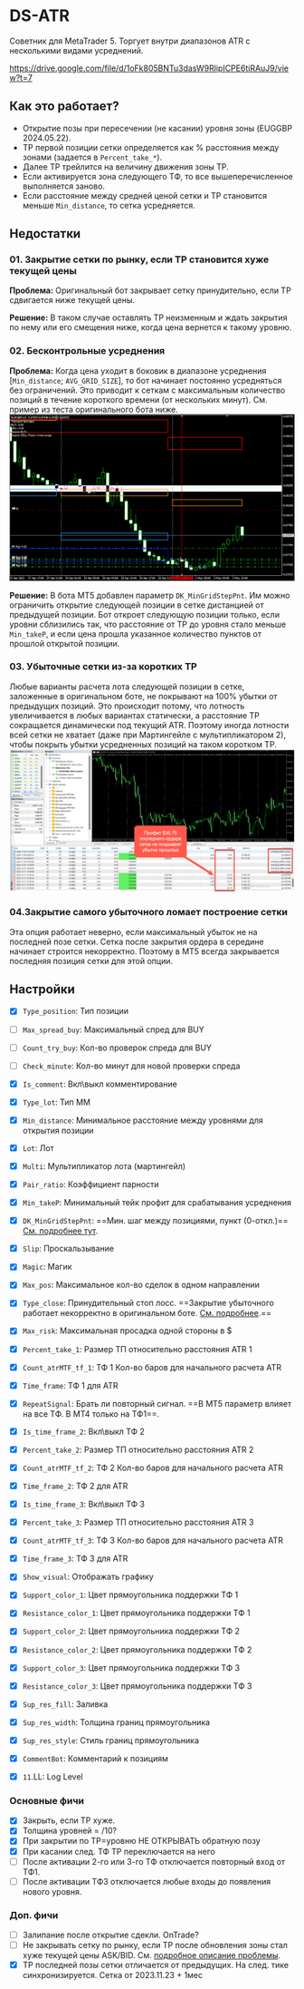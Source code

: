 # DS-ATR
Советник для MetaTrader 5. Торгует внутри диапазонов ATR с несколькими видами усреднений.

https://drive.google.com/file/d/1oFk805BNTu3dasW9RlipICPE6tiRAuJ9/view?t=7

## Как это работает?

- Открытие позы при пересечении (не касании) уровня зоны (EUGGBP 2024.05.22).
- TP первой позиции сетки определяется как % расстояния между зонами (задается в `Percent_take_*`).
- Далее TP трейлится на величину движения зоны TP.
- Если активируется зона следующего ТФ, то все вышеперечисленное выполняется заново.
- Если расстояние между средней ценой сетки и TP становится меньше `Min_distance`, то сетка усредняется. 

## Недостатки

### 01. Закрытие сетки по рынку, если TP становится хуже текущей цены

**Проблема:** Оригинальный бот закрывает сетку принудительно, если TP сдвигается ниже текущей цены.

**Решение:** В таком случае оставлять TP неизменным и ждать закрытия по нему или его смещения ниже, когда цена вернется к такому уровню.


### 02. Бесконтрольные усреднения

**Проблема:** Когда цена уходит в боковик в диапазоне усреднения [`Min_distance`; `AVG_GRID_SIZE`], то бот начинает постоянно усредняться без ограничений. Это приводит к сеткам с максимальным количество позиций в течение короткого времени (от нескольких минут). См. пример из теста оригинального бота ниже.
![Бесконтрольные усреднения](img/UM001.%20Uncontrolling%20averaging.png)

**Решение:** В бота MT5 добавлен параметр `DK_MinGridStepPnt`. Им можно ограничить открытие следующей позиции в сетке дистанцией от предыдущей позиции. Бот откроет следующую позиции только, если уровни сблизились так, что расстояние от TP до уровня стало меньше `Min_takeP`, и если цена прошла указанное количество пунктов от прошлой открытой позиции.    

### 03. Убыточные сетки из-за коротких TP

Любые варианты расчета лота следующей позиции в сетке, заложенные в оригинальном боте, не покрывают на 100% убытки от предыдущих позиций. Это происходит потому, что лотность увеличивается в любых вариантах статически, а расстояние TP сокращается динамически под текущий ATR. Поэтому иногда лотности всей сетки не хватает (даже при Мартингейле с мультипликатором 2), чтобы покрыть убытки усредненных позиций на таком коротком TP.
![Убыточные стеки](img/UM002.%20Nonprofitable%20grids.png)

### 04.Закрытие самого убыточного ломает построение сетки

Эта опция работает неверно, если максимальный убыток не на последней позе сетки. Сетка после закрытия ордера в середине начинает строится некорректно. Поэтому в MT5 всегда закрывается последняя позиция сетки для этой опции.

## Настройки

- [x] `Type_position`: Тип позиции

- [ ] `Max_spread_buy`: Максимальный спред для BUY
- [ ] `Count_try_buy`: Кол-во проверок спреда для BUY
- [ ] `Check_minute`: Кол-во минут для новой проверки спреда

- [x] `Is_comment`: Вкл\выкл комментирование
- [x] `Type_lot`: Тип ММ
- [x] `Min_distance`: Минимальное расстояние между уровнями для открытия позиции
- [x] `Lot`: Лот
- [x] `Multi`: Мультипликатор лота (мартингейл)
- [x] `Pair_ratio`: Коэффициент парности
- [x] `Min_takeP`: Минимальный тейк профит для срабатывания усреднения
- [x] `DK_MinGridStepPnt`: ==Мин. шаг между позициями, пункт (0-откл.)== [См. подробнее тут](#бесконтрольные-усреднения).
- [x] `Slip`: Проскальзывание
- [x] `Magic`: Магик
- [x] `Max_pos`: Максимальное кол-во сделок в одном направлении

- [x] `Type_close`: Принудительный стоп лосс. ==Закрытие убыточного работает некорректно в оригинальном боте. [См. подробнее](#04закрытие-самого-убыточного-ломает-построение-сетки).==
- [x] `Max_risk`: Максимальная просадка одной стороны в $

- [x] `Percent_take_1`: Размер ТП относительно расстояния ATR 1
- [x] `Count_atrMTF_tf_1`: ТФ 1 Кол-во баров для начального расчета ATR
- [x] `Time_frame`: ТФ 1 для ATR 
- [x] `RepeatSignal`: Брать ли повторный сигнал. ==В MT5 параметр влияет на все ТФ. В MT4 только на ТФ1==.
- [x] `Is_time_frame_2`: Вкл\выкл ТФ 2
- [x] `Percent_take_2`: Размер ТП относительно расстояния ATR 2
- [x] `Count_atrMTF_tf_2`: ТФ 2 Кол-во баров для начального расчета ATR
- [x] `Time_frame_2`: ТФ 2 для ATR 
- [x] `Is_time_frame_3`: Вкл\выкл ТФ 3
- [x] `Percent_take_3`: Размер ТП относительно расстояния ATR 3
- [x] `Count_atrMTF_tf_3`: ТФ 3 Кол-во баров для начального расчета ATR
- [x] `Time_frame_3`: ТФ 3 для ATR 
- [x] `Show_visual`: Отображать графику
- [x] `Support_color_1`: Цвет прямоугольника поддержки ТФ 1
- [x] `Resistance_color_1`: Цвет прямоугольника поддержки ТФ 1
- [x] `Support_color_2`: Цвет прямоугольника поддержки ТФ 2
- [x] `Resistance_color_2`: Цвет прямоугольника поддержки ТФ 2
- [x] `Support_color_3`: Цвет прямоугольника поддержки ТФ 3
- [x] `Resistance_color_3`: Цвет прямоугольника поддержки ТФ 3
- [x] `Sup_res_fill`: Заливка
- [x] `Sup_res_width`: Толщина границ прямоугольника
- [x] `Sup_res_style`: Стиль границ прямоугольника
- [x] `CommentBot`: Комментарий к позициям
- [x] `11`.LL: Log Level

### Основные фичи
- [x] Закрыть, если TP хуже.
- [x] Толщина уровней = /10?
- [x] При закрытии по TP=уровню НЕ ОТКРЫВАТЬ обратную позу
- [x] При касании след. ТФ TP переключается на него
- [ ] После активации 2-го или 3-го ТФ отключается повторный вход от ТФ1.
- [ ] После активации ТФ3 отключается любые входы до появления нового уровня.

### Доп. фичи
- [ ] Залипание после открытие сдекли. OnTrade?
- [ ] Не закрывать сетку по рынку, если TP после обновления зоны стал хуже текущей цены ASK/BID. См. [подробное описание проблемы](#01-закрытие-сетки-по-рынку-если-tp-становится-хуже-текущей-цены).
- [x] TP последней позы сетки отличается от предыдущих. На след. тике синхронизируется. Сетка от 2023.11.23 + 1мес